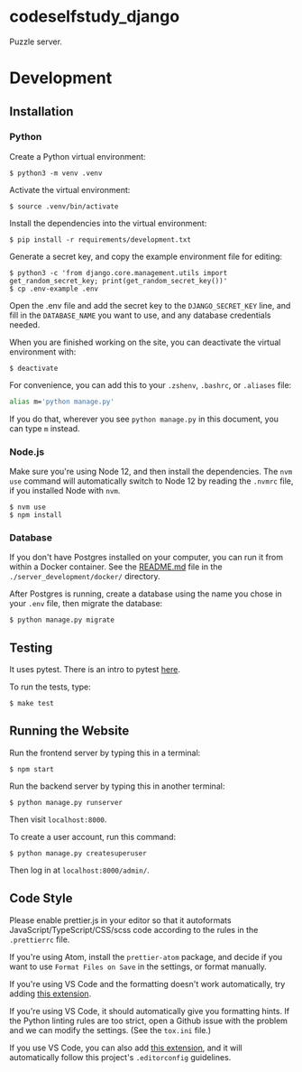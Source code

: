# codeselfstudy_django

Puzzle server.

# Development

## Installation

### Python

Create a Python virtual environment:

```text
$ python3 -m venv .venv
```

Activate the virtual environment:

```text
$ source .venv/bin/activate
```

Install the dependencies into the virtual environment:

```text
$ pip install -r requirements/development.txt
```

Generate a secret key, and copy the example environment file for editing:

```text
$ python3 -c 'from django.core.management.utils import get_random_secret_key; print(get_random_secret_key())'
$ cp .env-example .env
```

Open the .env file and add the secret key to the `DJANGO_SECRET_KEY` line, and fill in the `DATABASE_NAME` you want to use, and any database credentials needed.

When you are finished working on the site, you can deactivate the virtual environment with:

```text
$ deactivate
```

For convenience, you can add this to your `.zshenv`, `.bashrc`, or `.aliases` file:

```bash
alias m='python manage.py'
```

If you do that, wherever you see `python manage.py` in this document, you can type `m` instead.

### Node.js

Make sure you're using Node 12, and then install the dependencies. The `nvm use` command will automatically switch to Node 12 by reading the `.nvmrc` file, if you installed Node with `nvm`.

```text
$ nvm use
$ npm install
```

### Database

If you don't have Postgres installed on your computer, you can run it from within a Docker container. See the [README.md](./server_development/docker/README.md) file in the `./server_development/docker/` directory.

After Postgres is running, create a database using the name you chose in your `.env` file, then migrate the database:

```text
$ python manage.py migrate
```

## Testing

It uses pytest. There is an intro to pytest [here](https://djangostars.com/blog/django-pytest-testing/).

To run the tests, type:

```text
$ make test
```

## Running the Website

Run the frontend server by typing this in a terminal:

```text
$ npm start
```

Run the backend server by typing this in another terminal:

```text
$ python manage.py runserver
```

Then visit `localhost:8000`.

To create a user account, run this command:

```text
$ python manage.py createsuperuser
```

Then log in at `localhost:8000/admin/`.

## Code Style

Please enable prettier.js in your editor so that it autoformats JavaScript/TypeScript/CSS/scss code according to the rules in the `.prettierrc` file.

If you're using Atom, install the `prettier-atom` package, and decide if you want to use `Format Files on Save` in the settings, or format manually.

If you're using VS Code and the formatting doesn't work automatically, try adding [this extension](https://marketplace.visualstudio.com/items?itemName=esbenp.prettier-vscode).

If you're using VS Code, it should automatically give you formatting hints. If the Python linting rules are too strict, open a Github issue with the problem and we can modify the settings. (See the `tox.ini` file.)

If you use VS Code, you can also add [this extension](https://marketplace.visualstudio.com/items?itemName=EditorConfig.EditorConfig), and it will automatically follow this project's `.editorconfig` guidelines.
